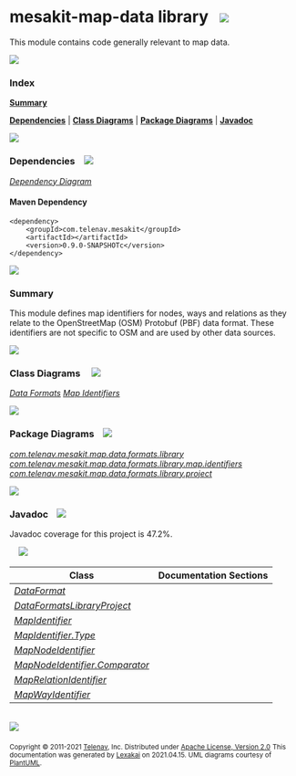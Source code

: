 # mesakit-map-data library &nbsp;&nbsp;<img src="https://www.kivakit.org/images/books-32.png" srcset="https://www.kivakit.org/images/books-32-2x.png 2x"/>

This module contains code generally relevant to map data.

<img src="https://www.kivakit.org/images/horizontal-line-512.png" srcset="https://www.kivakit.org/images/horizontal-line-512-2x.png 2x"/>

### Index

[**Summary**](#summary)

[**Dependencies**](#dependencies) | [**Class Diagrams**](#class-diagrams) | [**Package Diagrams**](#package-diagrams) | [**Javadoc**](#javadoc)

<img src="https://www.kivakit.org/images/horizontal-line-512.png" srcset="https://www.kivakit.org/images/horizontal-line-512-2x.png 2x"/>

### Dependencies <a name="dependencies"></a> &nbsp;&nbsp; <img src="https://www.kivakit.org/images/dependencies-32.png" srcset="https://www.kivakit.org/images/dependencies-32-2x.png 2x"/>

[*Dependency Diagram*](documentation/diagrams/dependencies.svg)

#### Maven Dependency

    <dependency>
        <groupId>com.telenav.mesakit</groupId>
        <artifactId></artifactId>
        <version>0.9.0-SNAPSHOTc</version>
    </dependency>

<img src="https://www.kivakit.org/images/horizontal-line-128.png" srcset="https://www.kivakit.org/images/horizontal-line-128-2x.png 2x"/>

[//]: # (start-user-text)

### Summary <a name = "summary"></a>

This module defines map identifiers for nodes, ways and relations as they relate to the
OpenStreetMap (OSM) Protobuf (PBF) data format. These identifiers are not specific to
OSM and are used by other data sources.

[//]: # (end-user-text)

<img src="https://www.kivakit.org/images/horizontal-line-128.png" srcset="https://www.kivakit.org/images/horizontal-line-128-2x.png 2x"/>

### Class Diagrams <a name="class-diagrams"></a> &nbsp; &nbsp; <img src="https://www.kivakit.org/images/diagram-32.png" srcset="https://www.kivakit.org/images/diagram-32-2x.png 2x"/>

[*Data Formats*](documentation/diagrams/diagram-data-format.svg)
[*Map Identifiers*](documentation/diagrams/diagram-data-map-identifier.svg)

<img src="https://www.kivakit.org/images/horizontal-line-128.png" srcset="https://www.kivakit.org/images/horizontal-line-128-2x.png 2x"/>

### Package Diagrams <a name="package-diagrams"></a> &nbsp;&nbsp; <img src="https://www.kivakit.org/images/box-32.png" srcset="https://www.kivakit.org/images/box-32-2x.png 2x"/>

[*com.telenav.mesakit.map.data.formats.library*](documentation/diagrams/com.telenav.mesakit.map.data.formats.library.svg)
[*com.telenav.mesakit.map.data.formats.library.map.identifiers*](documentation/diagrams/com.telenav.mesakit.map.data.formats.library.map.identifiers.svg)
[*com.telenav.mesakit.map.data.formats.library.project*](documentation/diagrams/com.telenav.mesakit.map.data.formats.library.project.svg)

<img src="https://www.kivakit.org/images/horizontal-line-128.png" srcset="https://www.kivakit.org/images/horizontal-line-128-2x.png 2x"/>

### Javadoc <a name="javadoc"></a> &nbsp;&nbsp; <img src="https://www.kivakit.org/images/books-32.png" srcset="https://www.kivakit.org/images/books-32-2x.png 2x"/>

Javadoc coverage for this project is 47.2%.

&nbsp; &nbsp;  <img src="https://www.kivakit.org/images/meter-50-12.png" srcset="https://www.kivakit.org/images/meter-50-12-2x.png 2x"/>



| Class | Documentation Sections |
|---|---|
| [*DataFormat*](https://telenav.github.io/mesakit-data/javadoc/mesakit.map.data.library/com/telenav/mesakit/map/data/formats/library/DataFormat.html) |  |
| [*DataFormatsLibraryProject*](https://telenav.github.io/mesakit-data/javadoc/mesakit.map.data.library/com/telenav/mesakit/map/data/formats/library/project/DataFormatsLibraryProject.html) |  |
| [*MapIdentifier*](https://telenav.github.io/mesakit-data/javadoc/mesakit.map.data.library/com/telenav/mesakit/map/data/formats/library/map/identifiers/MapIdentifier.html) |  |
| [*MapIdentifier.Type*](https://telenav.github.io/mesakit-data/javadoc/mesakit.map.data.library/com/telenav/mesakit/map/data/formats/library/map/identifiers/MapIdentifier.Type.html) |  |
| [*MapNodeIdentifier*](https://telenav.github.io/mesakit-data/javadoc/mesakit.map.data.library/com/telenav/mesakit/map/data/formats/library/map/identifiers/MapNodeIdentifier.html) |  |
| [*MapNodeIdentifier.Comparator*](https://telenav.github.io/mesakit-data/javadoc/mesakit.map.data.library/com/telenav/mesakit/map/data/formats/library/map/identifiers/MapNodeIdentifier.Comparator.html) |  |
| [*MapRelationIdentifier*](https://telenav.github.io/mesakit-data/javadoc/mesakit.map.data.library/com/telenav/mesakit/map/data/formats/library/map/identifiers/MapRelationIdentifier.html) |  |
| [*MapWayIdentifier*](https://telenav.github.io/mesakit-data/javadoc/mesakit.map.data.library/com/telenav/mesakit/map/data/formats/library/map/identifiers/MapWayIdentifier.html) |  |

[//]: # (start-user-text)



[//]: # (end-user-text)

<br/>

<img src="https://www.kivakit.org/images/horizontal-line-512.png" srcset="https://www.kivakit.org/images/horizontal-line-512-2x.png 2x"/>

<sub>Copyright &#169; 2011-2021 [Telenav](http://telenav.com), Inc. Distributed under [Apache License, Version 2.0](LICENSE)</sub>
<sub>This documentation was generated by [Lexakai](https://github.com/Telenav/lexakai) on 2021.04.15. UML diagrams courtesy
of [PlantUML](http://plantuml.com).</sub>


